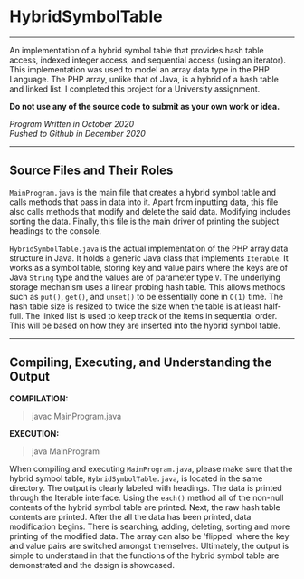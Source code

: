 # HybridSymbolTable
***
An implementation of a hybrid symbol table that provides hash table access, indexed integer access, and sequential access (using an iterator). This implementation was used to model an array data type in the PHP Language. The PHP array, unlike that of Java, is a hybrid of a hash table and linked list. I completed this project for a University assignment.  

**Do not use any of the source code to submit as your own work or idea.** 

*Program Written in October 2020*  
*Pushed to Github in December 2020*

***

## Source Files and Their Roles

`MainProgram.java` is the main file that creates a hybrid symbol table and calls methods that pass in data into it. Apart from inputting data, this file also calls methods that modify and delete the said data. Modifying includes sorting the data. Finally, this file is the main driver of printing the subject headings to the console.

`HybridSymbolTable.java` is the actual implementation of the PHP array data structure in Java. It holds a generic Java class that implements `Iterable`. It works as a symbol table, storing key and value pairs where the keys are of Java `String` type and the values are of parameter type `V`. The underlying storage mechanism uses a linear probing hash table. This allows methods such as `put()`, `get()`, and `unset()` to be essentially done in `O(1)` time. The hash table size is resized to twice the size when the table is at least half-full. The linked list is used to keep track of the items in sequential order. This will be based on how they are inserted into the hybrid symbol table. 

***

## Compiling, Executing, and Understanding the Output

**COMPILATION:**
> javac MainProgram.java

**EXECUTION:**
> java MainProgram

When compiling and executing `MainProgram.java`, please make sure that the hybrid symbol table, `HybridSymbolTable.java`, is located in the same directory. The output is clearly labeled with headings. The data is printed through the Iterable interface. Using the `each()` method all of the non-null contents of the hybrid symbol table are printed. Next, the raw hash table contents are printed. After the all the data has been printed, data modification begins. There is searching, adding, deleting, sorting and more printing of the modified data. The array can also be 'flipped' where the key and value pairs are switched amongst themselves. Ultimately, the output is simple to understand in that the functions of the hybrid symbol table are demonstrated and the design is showcased. 

